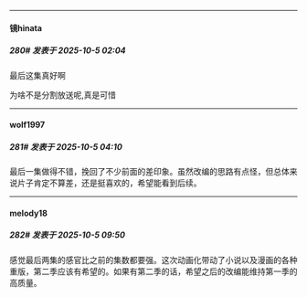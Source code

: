 ﻿
*****

####  镜hinata  
##### 280#       发表于 2025-10-5 02:04

最后这集真好啊

为啥不是分割放送呢,真是可惜


*****

####  wolf1997  
##### 281#       发表于 2025-10-5 04:10

最后一集做得不错，挽回了不少前面的差印象。虽然改编的思路有点怪，但总体来说片子肯定不算差，还是挺喜欢的，希望能看到后续。


*****

####  melody18  
##### 282#       发表于 2025-10-5 09:50

感觉最后两集的感官比之前的集数都要强。这次动画化带动了小说以及漫画的各种重版，第二季应该有希望的。如果有第二季的话，希望之后的改编能维持第一季的高质量。


